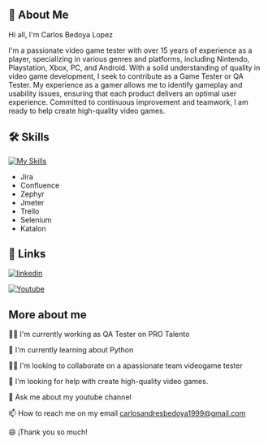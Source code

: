 
## 🚀 About Me
Hi all, I'm Carlos Bedoya Lopez

I'm a passionate video game tester with over 15 years of experience as a player, specializing in various genres and platforms, including Nintendo, Playstation, Xbox, PC, and Android. With a solid understanding of quality in video game development, I seek to contribute as a Game Tester or QA Tester. My experience as a gamer allows me to identify gameplay and usability issues, ensuring that each product delivers an optimal user experience. Committed to continuous improvement and teamwork, I am ready to help create high-quality video games.


## 🛠 Skills

[![My Skills](https://skillicons.dev/icons?i=discord,git,github,mysql,postman,notion&perline=3)](https://skillicons.dev)


- Jira
- Confluence
- Zephyr
- Jmeter
- Trello
- Selenium
- Katalon


## 🔗 Links
[![linkedin](https://img.shields.io/badge/linkedin-0A66C2?style=for-the-badge&logo=linkedin&logoColor=white)](https://www.linkedin.com/in/carlos-andres-bedoya-lopez-887402318)

[![Youtube](https://img.shields.io/badge/YouTube-FF0000?style=for-the-badge&logo=youtube&logoColor=white)](https://www.youtube.com/@jeycabygamers)

## More about me
👩‍💻 I'm currently working as QA Tester on PRO Talento

🧠 I'm currently learning about Python

👯‍♀️ I'm looking to collaborate on a apassionate team videogame tester

🤔 I'm looking for help with create high-quality video games.

💬 Ask me about my youtube channel

📫 How to reach me on my email carlosandresbedoya1999@gmail.com

😄 ¡Thank you so much! 

